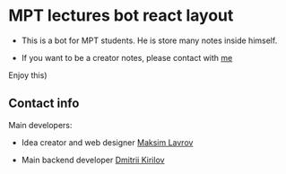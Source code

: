 <h1>MPT lectures bot react layout</h1> 

* This is a bot for MPT students. He is store many notes inside himself.

* If you want to be a creator notes, please contact with [me](https://t.me/BIG_zh0pa)

Enjoy this)

<h2>Contact info</h2>

Main developers:

* Idea creator and web designer [Maksim Lavrov](https://t.me/idLavr0v13)

* Main backend developer [Dmitrii Kirilov](https://t.me/BIG_zh0pa)
